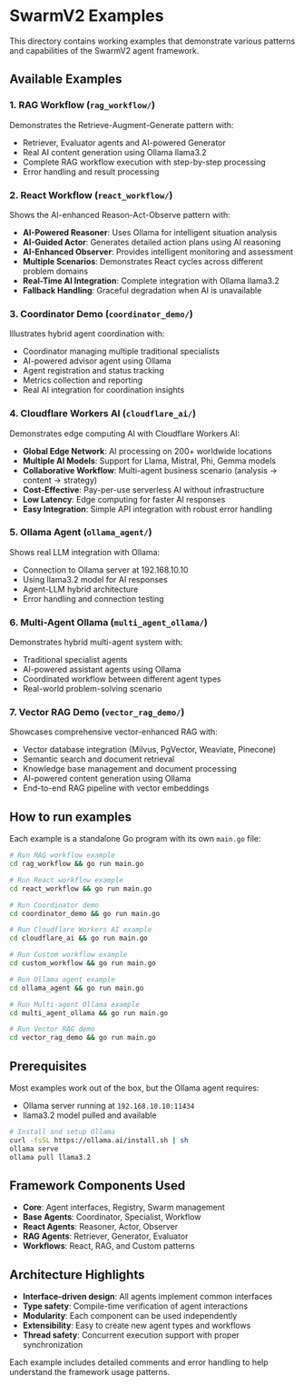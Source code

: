 # SwarmV2 Examples

This directory contains working examples that demonstrate various patterns and capabilities of the SwarmV2 agent framework.

## Available Examples

### 1. RAG Workflow (`rag_workflow/`)
Demonstrates the Retrieve-Augment-Generate pattern with:
- Retriever, Evaluator agents and AI-powered Generator
- Real AI content generation using Ollama llama3.2
- Complete RAG workflow execution with step-by-step processing
- Error handling and result processing

### 2. React Workflow (`react_workflow/`)
Shows the AI-enhanced Reason-Act-Observe pattern with:
- **AI-Powered Reasoner**: Uses Ollama for intelligent situation analysis
- **AI-Guided Actor**: Generates detailed action plans using AI reasoning
- **AI-Enhanced Observer**: Provides intelligent monitoring and assessment
- **Multiple Scenarios**: Demonstrates React cycles across different problem domains
- **Real-Time AI Integration**: Complete integration with Ollama llama3.2
- **Fallback Handling**: Graceful degradation when AI is unavailable

### 3. Coordinator Demo (`coordinator_demo/`)
Illustrates hybrid agent coordination with:
- Coordinator managing multiple traditional specialists
- AI-powered advisor agent using Ollama
- Agent registration and status tracking
- Metrics collection and reporting
- Real AI integration for coordination insights

### 4. Cloudflare Workers AI (`cloudflare_ai/`)
Demonstrates edge computing AI with Cloudflare Workers AI:
- **Global Edge Network**: AI processing on 200+ worldwide locations
- **Multiple AI Models**: Support for Llama, Mistral, Phi, Gemma models
- **Collaborative Workflow**: Multi-agent business scenario (analysis → content → strategy)
- **Cost-Effective**: Pay-per-use serverless AI without infrastructure
- **Low Latency**: Edge computing for faster AI responses
- **Easy Integration**: Simple API integration with robust error handling

### 5. Ollama Agent (`ollama_agent/`)
Shows real LLM integration with Ollama:
- Connection to Ollama server at 192.168.10.10
- Using llama3.2 model for AI responses
- Agent-LLM hybrid architecture
- Error handling and connection testing

### 6. Multi-Agent Ollama (`multi_agent_ollama/`)
Demonstrates hybrid multi-agent system with:
- Traditional specialist agents
- AI-powered assistant agents using Ollama
- Coordinated workflow between different agent types
- Real-world problem-solving scenario

### 7. Vector RAG Demo (`vector_rag_demo/`)
Showcases comprehensive vector-enhanced RAG with:
- Vector database integration (Milvus, PgVector, Weaviate, Pinecone)
- Semantic search and document retrieval
- Knowledge base management and document processing
- AI-powered content generation using Ollama
- End-to-end RAG pipeline with vector embeddings

## How to run examples

Each example is a standalone Go program with its own `main.go` file:

```bash
# Run RAG workflow example
cd rag_workflow && go run main.go

# Run React workflow example  
cd react_workflow && go run main.go

# Run Coordinator demo
cd coordinator_demo && go run main.go

# Run Cloudflare Workers AI example
cd cloudflare_ai && go run main.go

# Run Custom workflow example
cd custom_workflow && go run main.go

# Run Ollama agent example
cd ollama_agent && go run main.go

# Run Multi-agent Ollama example
cd multi_agent_ollama && go run main.go

# Run Vector RAG demo
cd vector_rag_demo && go run main.go
```

## Prerequisites

Most examples work out of the box, but the Ollama agent requires:
- Ollama server running at `192.168.10.10:11434`
- llama3.2 model pulled and available

```bash
# Install and setup Ollama
curl -fsSL https://ollama.ai/install.sh | sh
ollama serve
ollama pull llama3.2
```

## Framework Components Used

- **Core**: Agent interfaces, Registry, Swarm management
- **Base Agents**: Coordinator, Specialist, Workflow
- **React Agents**: Reasoner, Actor, Observer
- **RAG Agents**: Retriever, Generator, Evaluator
- **Workflows**: React, RAG, and Custom patterns

## Architecture Highlights

- **Interface-driven design**: All agents implement common interfaces
- **Type safety**: Compile-time verification of agent interactions
- **Modularity**: Each component can be used independently
- **Extensibility**: Easy to create new agent types and workflows
- **Thread safety**: Concurrent execution support with proper synchronization

Each example includes detailed comments and error handling to help understand the framework usage patterns.

